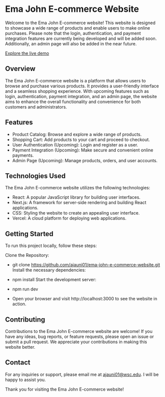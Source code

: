 # Ema John E-commerce Website
Welcome to the Ema John E-commerce website! This website is designed to showcase a wide range of products and enable users to make online purchases. Please note that the login, authentication, and payment integration features are currently being developed and will be added soon. Additionally, an admin page will also be added in the near future.

[Explore the live demo](https://e-commerce-website-dusky-seven.vercel.app/)

## Overview
The Ema John E-commerce website is a platform that allows users to browse and purchase various products. It provides a user-friendly interface and a seamless shopping experience. With upcoming features such as login, authentication, payment integration, and an admin page, the website aims to enhance the overall functionality and convenience for both customers and administrators.

## Features
- Product Catalog: Browse and explore a wide range of products.
- Shopping Cart: Add products to your cart and proceed to checkout.
- User Authentication (Upcoming): Login and register as a user.
- Payment Integration (Upcoming): Make secure and convenient online payments.
- Admin Page (Upcoming): Manage products, orders, and user accounts.

## Technologies Used
The Ema John E-commerce website utilizes the following technologies:

- React: A popular JavaScript library for building user interfaces.
- Next.js: A framework for server-side rendering and building React applications.
- CSS: Styling the website to create an appealing user interface.
- Vercel: A cloud platform for deploying web applications.

## Getting Started

To run this project locally, follow these steps:

Clone the Repository:

- git clone https://github.com/ajauni01/ema-john-e-commerce-website.git
Install the necessary dependencies:

- npm install
Start the development server:

- npm run dev
- Open your browser and visit http://localhost:3000 to see the website in action.

## Contributing

Contributions to the Ema John E-commerce website are welcome! If you have any ideas, bug reports, or feature requests, please open an issue or submit a pull request. We appreciate your contributions in making this website better.

## Contact

For any inquiries or support, please email me at ajauni01@wsc.edu. I will be happy to assist you.

Thank you for visiting the Ema John E-commerce website!
